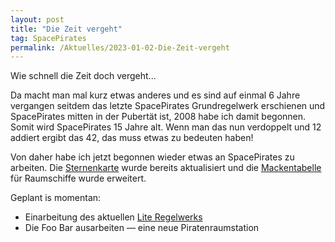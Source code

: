 ```yaml
---
layout: post
title: "Die Zeit vergeht"
tag: SpacePirates
permalink: /Aktuelles/2023-01-02-Die-Zeit-vergeht
---
```


Wie schnell die Zeit doch vergeht...

Da macht man mal kurz etwas anderes und es sind auf einmal 6 Jahre vergangen seitdem das letzte SpacePirates Grundregelwerk erschienen und SpacePirates mitten in der Pubertät ist, 2008 habe ich damit begonnen. Somit wird SpacePirates 15 Jahre alt. Wenn man das nun verdoppelt und 12 addiert ergibt das 42, das muss etwas zu bedeuten haben!

Von daher habe ich jetzt begonnen wieder etwas an SpacePirates zu arbeiten. Die [Sternenkarte]({{site.baseurl}}/Weltraum/Sternenkarte/) wurde bereits aktualisiert und die [Mackentabelle]({{site.baseurl}}/Spielregeln/Die_Piratencrew/Ausrüstung/Raumschiffe/Raumschiffmacken) für Raumschiffe wurde erweitert.

Geplant is momentan:

- Einarbeitung des aktuellen [Lite Regelwerks](https://lite.jcgames.de/)
- Die Foo Bar ausarbeiten &mdash; eine neue Piratenraumstation

